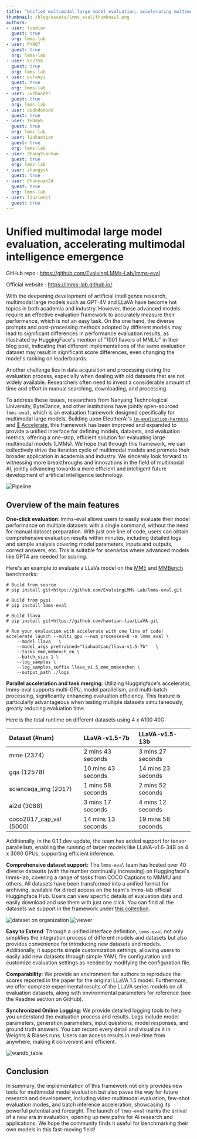 ```yaml
---
title: "Unified multimodal large model evaluation, accelerating multimodal intelligence emergence"
thumbnail: /blog/assets/lmms_eval/thumbnail.png
authors:
- user: luodian
  guest: true
  org: lmms-lab
- user: PY007
  guest: true
  org: lmms-lab
- user: kcz358
  guest: true
  org: lmms-lab
- user: pufanyi
  guest: true
  org: lmms-lab
- user: JvThunder
  guest: true
  org: lmms-lab
- user: dododododo
  guest: true
- user: THUdyh
  guest: true
  org: lmms-lab
- user: liuhaotian
  guest: true
  org: lmms-lab
- user: ZhangYuanhan
  guest: true
  org: lmms-lab
- user: zhangysk
  guest: true
- user: Chunyuan24
  guest: true
  org: lmms-lab
- user: liuziwei7
  guest: true
---
```

# Unified multimodal large model evaluation, accelerating multimodal intelligence emergence

GitHub repo : https://github.com/EvolvingLMMs-Lab/lmms-eval

Official website : https://lmms-lab.github.io/

With the deepening development of artificial intelligence research, multimodal large models such as GPT-4V and LLaVA have become hot topics in both academia and industry. However, these advanced models require an effective evaluation framework to accurately measure their performance, which is not an easy task. On the one hand, the diverse prompts and post-processing methods adopted by different models may lead to significant differences in performance evaluation results, as illustrated by HuggingFace's mention of "1001 flavors of MMLU" in their blog post, indicating that different implementations of the same evaluation dataset may result in significant score differences, even changing the model's ranking on leaderboards.

Another challenge lies in data acquisition and processing during the evaluation process, especially when dealing with old datasets that are not widely available. Researchers often need to invest a considerable amount of time and effort in manual searching, downloading, and processing.

To address these issues, researchers from Nanyang Technological University, ByteDance, and other institutions have jointly open-sourced `lmms-eval`, which is an evaluation framework designed specifically for multimodal large models. Building upon EleutherAI's [`lm-evaluation-harness`](https://github.com/EleutherAI/lm-evaluation-harness) and [🤗 Accelerate](https://github.com/huggingface/accelerate), this framework has been improved and expanded to provide a unified interface for defining models, datasets, and evaluation metrics, offering a one-stop, efficient solution for evaluating large multimodal models (LMMs). We hope that through this framework, we can collectively drive the iteration cycle of multimodal models and promote their broader application in academia and industry. We sincerely look forward to witnessing more breakthroughs and innovations in the field of multimodal AI, jointly advancing towards a more efficient and intelligent future development of artificial intelligence technology.

<image src="https://github.com/lmms-lab/lmms-eval-blog/blob/master/assets/img/teaser.png" alt="Pipeline"/>

## Overview of the main features

**One-click evaluation**: lmms-eval allows users to easily evaluate their model performance on multiple datasets with a single command, without the need for manual dataset preparation. With just one line of code, users can obtain comprehensive evaluation results within minutes, including detailed logs and sample analysis covering model parameters, inputs and outputs, correct answers, etc. This is suitable for scenarios where advanced models like GPT4 are needed for scoring.

Here's an example to evaluate a LLaVa model on the [MME](https://arxiv.org/abs/2306.13394) and [MMBench](https://arxiv.org/abs/2307.06281) benchmarks:

```
# Build from source
# pip install git+https://github.com/EvolvingLMMs-Lab/lmms-eval.git 

# Build from pypi
# pip install lmms-eval

# Build llava
# pip install git+https://github.com/haotian-liu/LLaVA.git

# Run your evaluation with accelerate with one line of code!
accelerate launch --multi_gpu --num_processes=8 -m lmms_eval \
    --model llava   \
    --model_args pretrained="liuhaotian/llava-v1.5-7b"   \
    --tasks mme,mmbench_en \
    --batch_size 1 \
    --log_samples \
    --log_samples_suffix llava_v1.5_mme_mmbenchen \
    --output_path ./logs
```

**Parallel acceleration and task merging**: Utilizing Huggingface's accelerator, lmms-eval supports multi-GPU, model parallelism, and multi-batch processing, significantly enhancing evaluation efficiency. This feature is particularly advantageous when testing multiple datasets simultaneously, greatly reducing evaluation time.

Here is the total runtime on different datasets using 4 x A100 40G:


| Dataset (#num)          | LLaVA-v1.5-7b      | LLaVA-v1.5-13b     |
| :---------------------- | :----------------- | :----------------- |
| mme (2374)              | 2 mins 43 seconds  | 3 mins 27 seconds  |
| gqa (12578)             | 10 mins 43 seconds | 14 mins 23 seconds |
| scienceqa_img (2017)    | 1 mins 58 seconds  | 2 mins 52 seconds  |
| ai2d (3088)             | 3 mins 17 seconds  | 4 mins 12 seconds  |
| coco2017_cap_val (5000) | 14 mins 13 seconds | 19 mins 58 seconds |

Additionally, in the 0.1.1.dev update, the team has added support for tensor parallelism, enabling the running of larger models like LLaVA-v1.6-34B on 4 x 3090 GPUs, supporting efficient inference.

**Comprehensive dataset support:** The `lmms-eval` team has hosted over 40 diverse datasets (with the number continually increasing) on Huggingface's lmms-lab, covering a range of tasks from COCO Captions to MMMU and others. All datasets have been transformed into a unified format for archiving, available for direct access on the team's lmms-lab official Huggingface Hub. Users can view specific details of evaluation data and easily download and use them with just one click. You can find all the datasets we support in the framework under [this collection](https://huggingface.co/collections/lmms-lab/lmms-eval-661d51f70a9d678b6f43f272).

<image src="https://github.com/lmms-lab/lmms-eval-blog/blob/master/assets/img/org_dataset.png" alt="dataset on organization"/>

<image src="https://github.com/lmms-lab/lmms-eval-blog/blob/master/assets/img/viewer.png"  alt="viewer" />

**Easy to Extend**: Through a unified interface definition, `lmms-eval` not only simplifies the integration process of different models and datasets but also provides convenience for introducing new datasets and models. Additionally, it supports simple customization settings, allowing users to easily add new datasets through simple YAML file configuration and customize evaluation settings as needed by modifying the configuration file.

**Comparability**: We provide an environment for authors to reproduce the scores reported in the paper for the original LLaVA 1.5 model. Furthermore, we offer complete experimental results of the LLaVA series models on all evaluation datasets, along with environmental parameters for reference (see the Readme section on GitHub).

**Synchronized Online Logging**: We provide detailed logging tools to help you understand the evaluation process and results. Logs include model parameters, generation parameters, input questions, model responses, and ground truth answers. You can record every detail and visualize it in Weights & Biases runs. Users can access results in real-time from anywhere, making it convenient and efficient.

<image src="https://github.com/lmms-lab/lmms-eval-blog/blob/master/assets/img/wandb_table.jpg" alt="wandb_table" />

## Conclusion

In summary, the implementation of this framework not only provides new tools for multimodal model evaluation but also paves the way for future research and development, including video multimodal evaluation, few-shot evaluation modes, and batch inference acceleration, showcasing its powerful potential and foresight. The launch of `lmms-eval` marks the arrival of a new era in evaluation, opening up new paths for AI research and applications. We hope the community finds it useful for benchmarking their own models in this fast-moving field!
